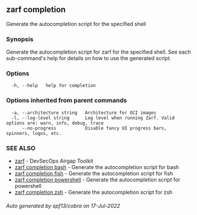 ## zarf completion

Generate the autocompletion script for the specified shell

### Synopsis

Generate the autocompletion script for zarf for the specified shell.
See each sub-command's help for details on how to use the generated script.


### Options

```
  -h, --help   help for completion
```

### Options inherited from parent commands

```
  -a, --architecture string   Architecture for OCI images
  -l, --log-level string      Log level when running Zarf. Valid options are: warn, info, debug, trace
      --no-progress           Disable fancy UI progress bars, spinners, logos, etc.
```

### SEE ALSO

* [zarf](zarf.md)	 - DevSecOps Airgap Toolkit
* [zarf completion bash](zarf_completion_bash.md)	 - Generate the autocompletion script for bash
* [zarf completion fish](zarf_completion_fish.md)	 - Generate the autocompletion script for fish
* [zarf completion powershell](zarf_completion_powershell.md)	 - Generate the autocompletion script for powershell
* [zarf completion zsh](zarf_completion_zsh.md)	 - Generate the autocompletion script for zsh

###### Auto generated by spf13/cobra on 17-Jul-2022
